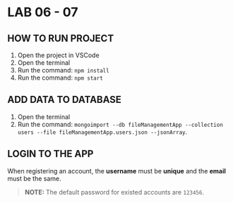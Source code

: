 # LAB 06 - 07

## **HOW TO RUN PROJECT**

1. Open the project in VSCode
2. Open the terminal
3. Run the command: `npm install`
4. Run the command: `npm start`

## **ADD DATA TO DATABASE**

1. Open the terminal
2. Run the command: `mongoimport --db fileManagementApp --collection users --file fileManagementApp.users.json --jsonArray`.

## **LOGIN TO THE APP**

When registering an account, the **username** must be **unique** and the **email** must be the same.

> **NOTE:** The default password for existed accounts are `123456`.
